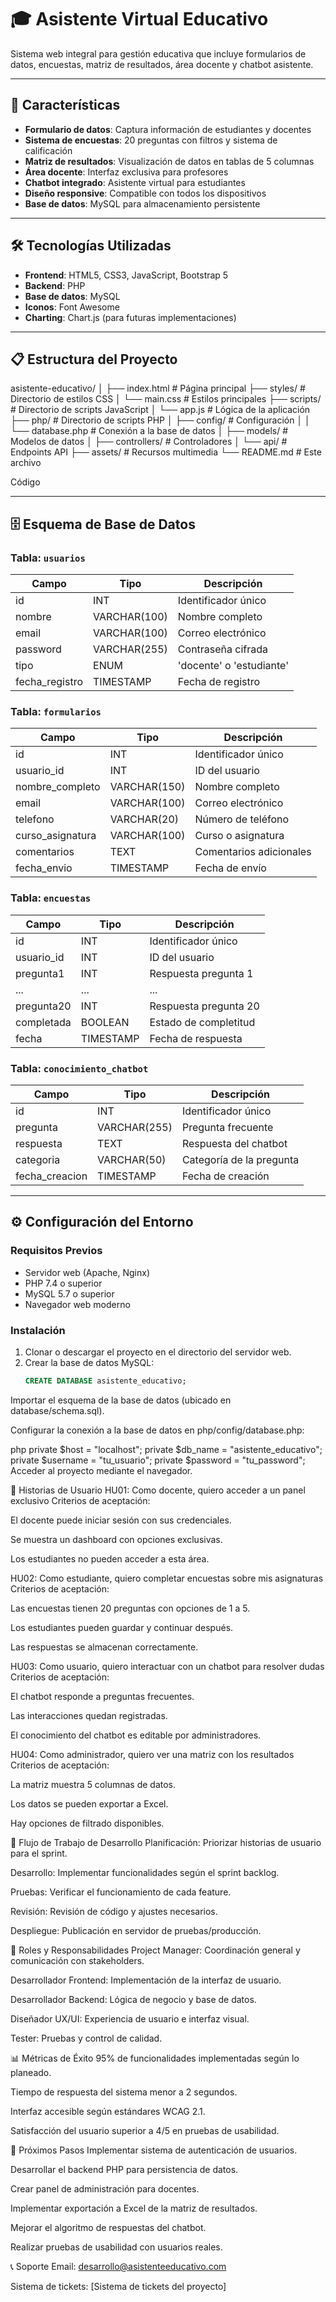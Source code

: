 # 🎓 Asistente Virtual Educativo

Sistema web integral para gestión educativa que incluye formularios de datos, encuestas, matriz de resultados, área docente y chatbot asistente.

---

## 🚀 Características

- **Formulario de datos**: Captura información de estudiantes y docentes
- **Sistema de encuestas**: 20 preguntas con filtros y sistema de calificación
- **Matriz de resultados**: Visualización de datos en tablas de 5 columnas
- **Área docente**: Interfaz exclusiva para profesores
- **Chatbot integrado**: Asistente virtual para estudiantes
- **Diseño responsive**: Compatible con todos los dispositivos
- **Base de datos**: MySQL para almacenamiento persistente

---

## 🛠️ Tecnologías Utilizadas

- **Frontend**: HTML5, CSS3, JavaScript, Bootstrap 5
- **Backend**: PHP
- **Base de datos**: MySQL
- **Iconos**: Font Awesome
- **Charting**: Chart.js (para futuras implementaciones)

---

## 📋 Estructura del Proyecto

asistente-educativo/ │ ├── index.html # Página principal ├── styles/ # Directorio de estilos CSS │ └── main.css # Estilos principales ├── scripts/ # Directorio de scripts JavaScript │ └── app.js # Lógica de la aplicación ├── php/ # Directorio de scripts PHP │ ├── config/ # Configuración │ │ └── database.php # Conexión a la base de datos │ ├── models/ # Modelos de datos │ ├── controllers/ # Controladores │ └── api/ # Endpoints API ├── assets/ # Recursos multimedia └── README.md # Este archivo

Código

---

## 🗄️ Esquema de Base de Datos

### Tabla: `usuarios`
| Campo          | Tipo           | Descripción                  |
|----------------|---------------|------------------------------|
| id             | INT           | Identificador único          |
| nombre         | VARCHAR(100)  | Nombre completo              |
| email          | VARCHAR(100)  | Correo electrónico           |
| password       | VARCHAR(255)  | Contraseña cifrada           |
| tipo           | ENUM          | 'docente' o 'estudiante'     |
| fecha_registro | TIMESTAMP     | Fecha de registro            |

### Tabla: `formularios`
| Campo           | Tipo           | Descripción                  |
|-----------------|---------------|------------------------------|
| id              | INT           | Identificador único          |
| usuario_id      | INT           | ID del usuario               |
| nombre_completo | VARCHAR(150)  | Nombre completo              |
| email           | VARCHAR(100)  | Correo electrónico           |
| telefono        | VARCHAR(20)   | Número de teléfono           |
| curso_asignatura| VARCHAR(100)  | Curso o asignatura           |
| comentarios     | TEXT          | Comentarios adicionales      |
| fecha_envio     | TIMESTAMP     | Fecha de envío               |

### Tabla: `encuestas`
| Campo       | Tipo       | Descripción                  |
|-------------|-----------|------------------------------|
| id          | INT       | Identificador único          |
| usuario_id  | INT       | ID del usuario               |
| pregunta1   | INT       | Respuesta pregunta 1         |
| ...         | ...       | ...                          |
| pregunta20  | INT       | Respuesta pregunta 20        |
| completada  | BOOLEAN   | Estado de completitud        |
| fecha       | TIMESTAMP | Fecha de respuesta           |

### Tabla: `conocimiento_chatbot`
| Campo          | Tipo           | Descripción                  |
|----------------|---------------|------------------------------|
| id             | INT           | Identificador único          |
| pregunta       | VARCHAR(255)  | Pregunta frecuente           |
| respuesta      | TEXT          | Respuesta del chatbot        |
| categoria      | VARCHAR(50)   | Categoría de la pregunta     |
| fecha_creacion | TIMESTAMP     | Fecha de creación            |

---

## ⚙️ Configuración del Entorno

### Requisitos Previos
- Servidor web (Apache, Nginx)
- PHP 7.4 o superior
- MySQL 5.7 o superior
- Navegador web moderno

### Instalación
1. Clonar o descargar el proyecto en el directorio del servidor web.
2. Crear la base de datos MySQL:
   ```sql
   CREATE DATABASE asistente_educativo;
Importar el esquema de la base de datos (ubicado en database/schema.sql).

Configurar la conexión a la base de datos en php/config/database.php:

php
private $host = "localhost";
private $db_name = "asistente_educativo";
private $username = "tu_usuario";
private $password = "tu_password";
Acceder al proyecto mediante el navegador.

📝 Historias de Usuario
HU01: Como docente, quiero acceder a un panel exclusivo Criterios de aceptación:

El docente puede iniciar sesión con sus credenciales.

Se muestra un dashboard con opciones exclusivas.

Los estudiantes no pueden acceder a esta área.

HU02: Como estudiante, quiero completar encuestas sobre mis asignaturas Criterios de aceptación:

Las encuestas tienen 20 preguntas con opciones de 1 a 5.

Los estudiantes pueden guardar y continuar después.

Las respuestas se almacenan correctamente.

HU03: Como usuario, quiero interactuar con un chatbot para resolver dudas Criterios de aceptación:

El chatbot responde a preguntas frecuentes.

Las interacciones quedan registradas.

El conocimiento del chatbot es editable por administradores.

HU04: Como administrador, quiero ver una matriz con los resultados Criterios de aceptación:

La matriz muestra 5 columnas de datos.

Los datos se pueden exportar a Excel.

Hay opciones de filtrado disponibles.

🔄 Flujo de Trabajo de Desarrollo
Planificación: Priorizar historias de usuario para el sprint.

Desarrollo: Implementar funcionalidades según el sprint backlog.

Pruebas: Verificar el funcionamiento de cada feature.

Revisión: Revisión de código y ajustes necesarios.

Despliegue: Publicación en servidor de pruebas/producción.

👥 Roles y Responsabilidades
Project Manager: Coordinación general y comunicación con stakeholders.

Desarrollador Frontend: Implementación de la interfaz de usuario.

Desarrollador Backend: Lógica de negocio y base de datos.

Diseñador UX/UI: Experiencia de usuario e interfaz visual.

Tester: Pruebas y control de calidad.

📊 Métricas de Éxito
95% de funcionalidades implementadas según lo planeado.

Tiempo de respuesta del sistema menor a 2 segundos.

Interfaz accesible según estándares WCAG 2.1.

Satisfacción del usuario superior a 4/5 en pruebas de usabilidad.

🚀 Próximos Pasos
Implementar sistema de autenticación de usuarios.

Desarrollar el backend PHP para persistencia de datos.

Crear panel de administración para docentes.

Implementar exportación a Excel de la matriz de resultados.

Mejorar el algoritmo de respuestas del chatbot.

Realizar pruebas de usabilidad con usuarios reales.

📞 Soporte
Email: desarrollo@asistenteeducativo.com

Sistema de tickets: [Sistema de tickets del proyecto]